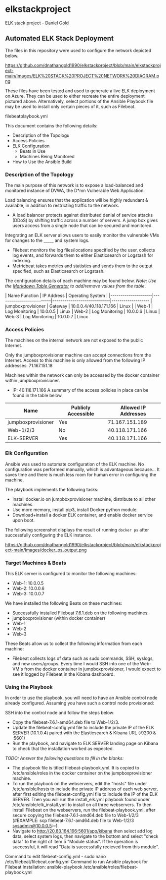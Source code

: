 # elkstackproject
ELK stack project - Daniel Gold
## Automated ELK Stack Deployment

The files in this repository were used to configure the network depicted below.

https://github.com/dnathangold1990/elkstackproject/blob/main/elkstackproject-main/Images/ELK%20STACK%20PROJECT%20NETWORK%20DIAGRAM.png

These files have been tested and used to generate a live ELK deployment on Azure. They can be used to either recreate the entire deployment pictured above. Alternatively, select portions of the Ansible Playbook file may be used to install only certain pieces of it, such as Filebeat.

filebeatplaybook.yml

This document contains the following details:
- Description of the Topologu
- Access Policies
- ELK Configuration
  - Beats in Use
  - Machines Being Monitored
- How to Use the Ansible Build


### Description of the Topology

The main purpose of this network is to expose a load-balanced and monitored instance of DVWA, the D*mn Vulnerable Web Application.

Load balancing ensures that the application will be highly redundant & available, in addition to restricting traffic to the network.
- A load balancer protects against distributed denial of service attacks (DDoS) by shifting traffic across a number of servers. A jump box gives users access from a single node that can be secured and monitored.

Integrating an ELK server allows users to easily monitor the vulnerable VMs for changes to the _____ and system logs.
- Filebeat monitors the log files/locations specified by the user, collects log events, and forwards them to either Elasticsearch or Logstash for indexing.
- Metricbeat takes metrics and statistics and sends them to the output specified, such as Elasticsearch or Logstash.

The configuration details of each machine may be found below.
_Note: Use the [Markdown Table Generator](http://www.tablesgenerator.com/markdown_tables) to add/remove values from the table_.

| Name                 Function                  | IP Address                  | Operating System |
|---------------------|--------------------------|-----------------------------|-------------------
| jumpboxprovisioner  | Gateway                  | 10.0.0.4/40.118.171.166     | Linux            |
| Web-1               | Log Monitoring           | 10.0.0.5                    | Linux
| Web-2               | Log Monitoring           | 10.0.0.6                    | Linux
| Web-3               | Log Monitoring           | 10.0.0.7                    | Linux

### Access Policies

The machines on the internal network are not exposed to the public Internet. 

Only the jumpboxprovisioner machine can accept connections from the Internet. Access to this machine is only allowed from the following IP addresses: 
71.167.151.18

Machines within the network can only be accessed by the docker container within jumpboxprovisioner.
- IP: 40.118.171.166
A summary of the access policies in place can be found in the table below.

| Name               | Publicly Accessible | Allowed IP Addresses |
|--------------------|-------------------- |----------------------|
| jumpboxprovisioner | Yes                 | 71.167.151.189       |
| Web-1/2/3          | No                  | 40.118.171.166       |
| ELK-SERVER         | Yes                 | 40.118.171.166       |              |

### Elk Configuration

Ansible was used to automate configuration of the ELK machine. No configuration was performed manually, which is advantageous because...
It saves time and there is much less room for human error in configuring the machine.

The playbook implements the following tasks:
- Install docker.io on jumpboxprovisioner machine, distribute to all other machines.
- Use more memory, install pip3, install Docker python module.
- Download+install a docker ELK container, and enable docker service upon boot.

The following screenshot displays the result of running `docker ps` after successfully configuring the ELK instance.

https://github.com/dnathangold1990/elkstackproject/blob/main/elkstackproject-main/Images/docker_ps_output.png

### Target Machines & Beats
This ELK server is configured to monitor the following machines:
- Web-1: 10.0.0.5
- Web-2: 10.0.0.6
- Web-3: 10.0.0.7

We have installed the following Beats on these machines:
- Successfully installed Filebeat 7.6.1.deb on the following machines:
- jumpboxprovisioner (within docker container)
- Web-1
- Web-2
- Web-3

These Beats allow us to collect the following information from each machine:
- Filebeat collects logs of data such as sudo commands, SSH, syslogs, and new users/groups. Every time I would SSH into one of the Web-VM's from the docker container in jumpboxprovisioner, I would expect to see it logged by Filebeat in the Kibana dashboard.

### Using the Playbook
In order to use the playbook, you will need to have an Ansible control node already configured. Assuming you have such a control node provisioned: 

SSH into the control node and follow the steps below:
- Copy the filebeat-7.6.1-amd64.deb file to Web-1/2/3.
- Update the filebeat-config.yml file to include the private IP of the ELK SERVER (10.1.0.4) paired with the Elasticsearch & Kibana URL (:9200 & :5601)
- Run the playbook, and navigate to ELK SERVER landing page on Kibana to check that the installation worked as expected.

_TODO: Answer the following questions to fill in the blanks:_
- The playbook file is titled filebeat-playbook.yml. It is copied to /etc/ansible/roles in the docker container on the jumpboxprovisioner machine.
- To run the playbook on the webservers, edit the "hosts" file under /etc/ansible/hosts to include the private IP address of each web server, after first editing the filebeat-config.yml file to include the IP of the ELK SERVER. Then you will run the install_elk.yml playbook found under /etc/ansible/elk_install.yml to install on all three webservers. To then install Filebeat on the webservers, run the filebeat-playbook.yml, after secure copying the filebeat-7.6.1-amd64.deb file to Web-1/2/3 (#EXAMPLE: scp filebeat-7.6.1-amd64.deb file to Web-1/2/3 sysadmin@10.0.0.5:~).
- Navigate to http://20.83.164.196:5601/app/kibana then select add log data, select system logs, then navigate to the bottom and select "check data" to the right of item 5 "Module status". If the operation is successful, it will read "Data is successfully recieved from this module".

Command to edit filebeat-config.yml - sudo nano /etc/filebeat/filebeat.config.yml
Command to run Ansible playbook for Filebeat Installation: ansible-playbook /etc/ansible/roles/filebeat-playbook.yml
